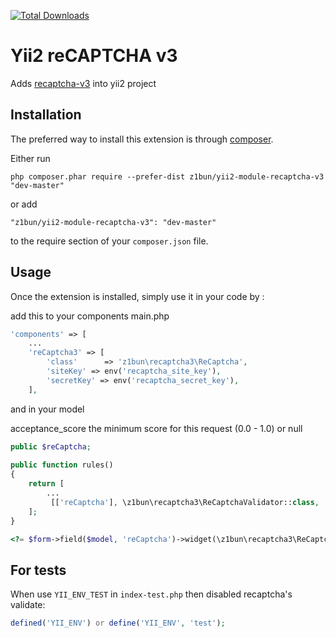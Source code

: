 [![Total Downloads](https://img.shields.io/packagist/dt/kekaadrenalin/yii2-module-recaptcha-v3.svg?style=flat-square)](https://packagist.org/packages/kekaadrenalin/yii2-module-recaptcha-v3) 

Yii2 reCAPTCHA v3
=================
Adds [recaptcha-v3](https://developers.google.com/recaptcha/docs/v3) into yii2 project

Installation
------------

The preferred way to install this extension is through [composer](http://getcomposer.org/download/).

Either run

```
php composer.phar require --prefer-dist z1bun/yii2-module-recaptcha-v3 "dev-master"
```

or add

```
"z1bun/yii2-module-recaptcha-v3": "dev-master"
```

to the require section of your `composer.json` file.


Usage
-----

Once the extension is installed, simply use it in your code by  :

add this to your components main.php

```php
'components' => [
    ...
    'reCaptcha3' => [
        'class'      => 'z1bun\recaptcha3\ReCaptcha',
        'siteKey' => env('recaptcha_site_key'),
        'secretKey' => env('recaptcha_secret_key'),
    ],

```

and in your model

acceptance_score the minimum score for this request (0.0 - 1.0) or null

```php
public $reCaptcha;
 
public function rules()
{
 	return [
 		...
 		 [['reCaptcha'], \z1bun\recaptcha3\ReCaptchaValidator::class, 'acceptance_score' => 0]
 	];
}
```

```php
<?= $form->field($model, 'reCaptcha')->widget(\z1bun\recaptcha3\ReCaptchaWidget::class) ?>
```

For tests
---------

When use ```YII_ENV_TEST``` in ```index-test.php``` then disabled recaptcha's validate:
```php
defined('YII_ENV') or define('YII_ENV', 'test');
```